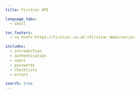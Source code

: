 ```yaml
---
title: Firstcar API

language_tabs:
  - shell

toc_footers:
  - <a href='https://firstcar.co.uk'>Firstcar Website</a>

includes:
  - introduction
  - authentication
  - users
  - passwords
  - checklists
  - errors

search: true
---
```

